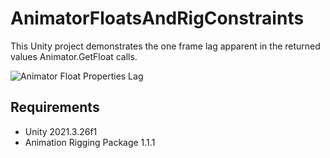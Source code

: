 # AnimatorFloatsAndRigConstraints
This Unity project demonstrates the one frame lag apparent in the returned values Animator.GetFloat calls.

![Animator Float Properties Lag](AnimatorFloatPropertiesLag.gif)

## Requirements
- Unity 2021.3.26f1
- Animation Rigging Package 1.1.1
